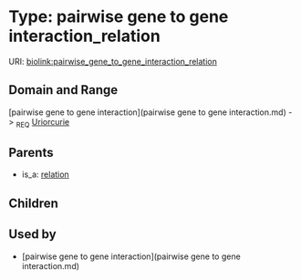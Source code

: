 
# Type: pairwise gene to gene interaction_relation




URI: [biolink:pairwise_gene_to_gene_interaction_relation](https://w3id.org/biolink/vocab/pairwise_gene_to_gene_interaction_relation)


## Domain and Range

[pairwise gene to gene interaction](pairwise gene to gene interaction.md) ->  <sub>REQ</sub> [Uriorcurie](type/Uriorcurie.md)

## Parents

 *  is_a: [relation](relation.md)

## Children


## Used by

 * [pairwise gene to gene interaction](pairwise gene to gene interaction.md)
